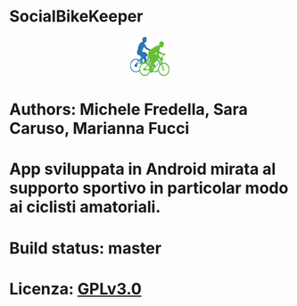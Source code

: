  
# SocialBikeKeeper

<p align=center>
<img src="https://github.com/mfredella/SocialBikeKeeper/blob/master/app/src/main/res/drawable/ic_launcher.png">
</p>

# Authors: Michele Fredella, Sara Caruso, Marianna Fucci
# App sviluppata in Android mirata al supporto sportivo in particolar modo ai ciclisti amatoriali.
# Build status: master <img src="https://travis-ci.org/mfredella/SocialBikeKeeper.svg" alt="" data-canonical-src="https://api.travis-ci.org/mfredella/SocialBikeKeeper.svg?branch=master" style="max-width:100%;">
# Licenza: <a href="https://github.com/mfredella/SocialBikeKeeper/blob/master/LICENSE">GPLv3.0</a>
